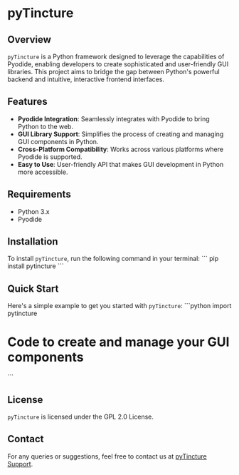 # pyTincture

## Overview
`pyTincture` is a Python framework designed to leverage the capabilities of Pyodide, enabling developers to create sophisticated and user-friendly GUI libraries. This project aims to bridge the gap between Python's powerful backend and intuitive, interactive frontend interfaces.

## Features
- **Pyodide Integration**: Seamlessly integrates with Pyodide to bring Python to the web.
- **GUI Library Support**: Simplifies the process of creating and managing GUI components in Python.
- **Cross-Platform Compatibility**: Works across various platforms where Pyodide is supported.
- **Easy to Use**: User-friendly API that makes GUI development in Python more accessible.

## Requirements
- Python 3.x
- Pyodide

## Installation
To install `pyTincture`, run the following command in your terminal:
\`\`\`
pip install pytincture
\`\`\`

## Quick Start
Here's a simple example to get you started with `pyTincture`:
\`\`\`python
import pytincture

# Code to create and manage your GUI components
\`\`\`

## License
`pyTincture` is licensed under the GPL 2.0 License.

## Contact
For any queries or suggestions, feel free to contact us at [pyTincture Support](mailto:support@pytincture.com).

